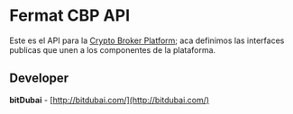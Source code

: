 # Fermat CBP API

Este es el API para la [Crypto Broker Platform](../CBP); aca definimos las interfaces publicas que unen a los componentes de la plataforma.

## Developer

**bitDubai** - [http://bitdubai.com/](http://bitdubai.com/)
